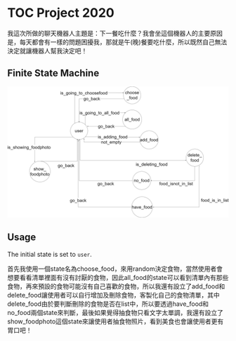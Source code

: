 # TOC Project 2020

我這次所做的聊天機器人主題是：下一餐吃什麼？我會坐這個機器人的主要原因是，每天都會有一樣的問題困擾我，那就是午(晚)餐要吃什麼，所以既然自己無法決定就讓機器人幫我決定吧！

## Finite State Machine
![fsm](./fsm.png)

## Usage
The initial state is set to `user`.

首先我使用一個state名為choose_food，來用random決定食物，當然使用者會想要看看清單裡面有沒有討厭的食物，因此all_food的state可以看到清單內有那些食物，再來預設的食物可能沒有自己喜歡的食物，所以我還有設立了add_food和delete_food讓使用者可以自行增加及刪除食物，客製化自己的食物清單，其中delete_food由於要判斷刪除的食物是否在list中，所以要透過have_food和no_food兩個state來判斷，最後如果覺得抽食物只看文字太單調，我還有設立了show_foodphoto這個state來讓使用者抽食物照片，看到美食也會讓使用者更有胃口吧！